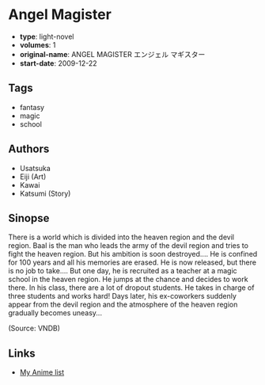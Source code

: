 # Angel Magister

-   **type**: light-novel
-   **volumes**: 1
-   **original-name**: ANGEL MAGISTER エンジェル マギスター
-   **start-date**: 2009-12-22

## Tags

-   fantasy
-   magic
-   school

## Authors

-   Usatsuka
-   Eiji (Art)
-   Kawai
-   Katsumi (Story)

## Sinopse

There is a world which is divided into the heaven region and the devil region. Baal is the man who leads the army of the devil region and tries to fight the heaven region. But his ambition is soon destroyed.... He is confined for 100 years and all his memories are erased. He is now released, but there is no job to take.... But one day, he is recruited as a teacher at a magic school in the heaven region. He jumps at the chance and decides to work there. In his class, there are a lot of dropout students. He takes in charge of three students and works hard! Days later, his ex-coworkers suddenly appear from the devil region and the atmosphere of the heaven region gradually becomes uneasy...

(Source: VNDB)

## Links

-   [My Anime list](https://myanimelist.net/manga/62885/Angel_Magister)
